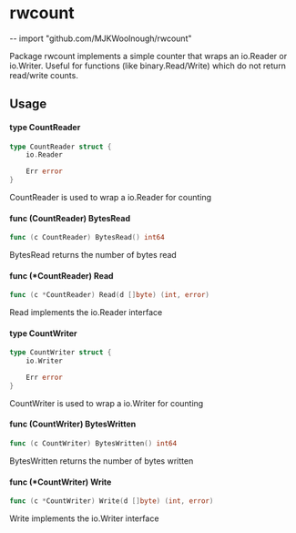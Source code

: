 # rwcount
--
    import "github.com/MJKWoolnough/rwcount"

Package rwcount implements a simple counter that wraps an io.Reader or
io.Writer. Useful for functions (like binary.Read/Write) which do not return
read/write counts.

## Usage

#### type CountReader

```go
type CountReader struct {
	io.Reader

	Err error
}
```

CountReader is used to wrap a io.Reader for counting

#### func (CountReader) BytesRead

```go
func (c CountReader) BytesRead() int64
```
BytesRead returns the number of bytes read

#### func (*CountReader) Read

```go
func (c *CountReader) Read(d []byte) (int, error)
```
Read implements the io.Reader interface

#### type CountWriter

```go
type CountWriter struct {
	io.Writer

	Err error
}
```

CountWriter is used to wrap a io.Writer for counting

#### func (CountWriter) BytesWritten

```go
func (c CountWriter) BytesWritten() int64
```
BytesWritten returns the number of bytes written

#### func (*CountWriter) Write

```go
func (c *CountWriter) Write(d []byte) (int, error)
```
Write implements the io.Writer interface
